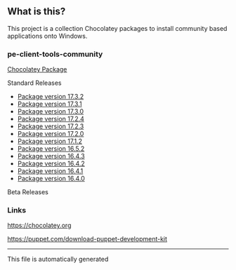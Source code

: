 ## What is this?
This project is a collection Chocolatey packages to install community based applications onto Windows.

### pe-client-tools-community

[Chocolatey Package](https://chocolatey.org/packages/pe-client-tools-community)

Standard Releases
* [Package version 17.3.2](pe-client-tools-community-17.3.2/)
* [Package version 17.3.1](pe-client-tools-community-17.3.1/)
* [Package version 17.3.0](pe-client-tools-community-17.3.0/)
* [Package version 17.2.4](pe-client-tools-community-17.2.4/)
* [Package version 17.2.3](pe-client-tools-community-17.2.3/)
* [Package version 17.2.0](pe-client-tools-community-17.2.0/)
* [Package version 17.1.2](pe-client-tools-community-17.1.2/)
* [Package version 16.5.2](pe-client-tools-community-16.5.2/)
* [Package version 16.4.3](pe-client-tools-community-16.4.3/)
* [Package version 16.4.2](pe-client-tools-community-16.4.2/)
* [Package version 16.4.1](pe-client-tools-community-16.4.1/)
* [Package version 16.4.0](pe-client-tools-community-16.4.0/)


Beta Releases


### Links
https://chocolatey.org

https://puppet.com/download-puppet-development-kit

---

This file is automatically generated
